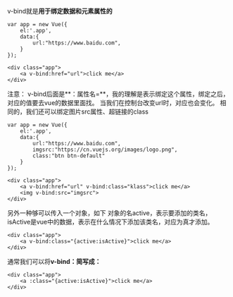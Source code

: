 v-bind就是**用于绑定数据和元素属性的**
```
var app = new Vue({
	el:'.app',
	data:{
		url:"https://www.baidu.com",
	}
});
```
```
<div class="app">
	<a v-bind:href="url">click me</a>
</div>	
```
注意：
v-bind后面是**：属性名=**，我的理解是表示绑定这个属性，绑定之后，对应的值要去vue的数据里面找。
当我们在控制台改变url时，对应也会变化。
相同的，我们还可以绑定图片src属性、超链接的class
```
var app = new Vue({
	el:'.app',
	data:{
		url:"https://www.baidu.com",
        imgsrc:"https://cn.vuejs.org/images/logo.png",
        class:"btn btn-default"
	}
});
```
```
<div class="app">
	<a v-bind:href="url" v-bind:class="klass">click me</a>
	<img v-bind:src="imgsrc">
</div>	
```
另外一种够可以传入一个对象，如下
对象的名active，表示要添加的类名，isActive是vue中的数据，表示在什么情况下添加该类名，对应为真才添加。
```
<div class="app">
	<a v-bind:class="{active:isActive}">click me</a>
</div>	
```
通常我们可以将**v-bind：**简写成**：**
```
<div class="app">
	<a :class="{active:isActive}">click me</a>
</div>	
```

